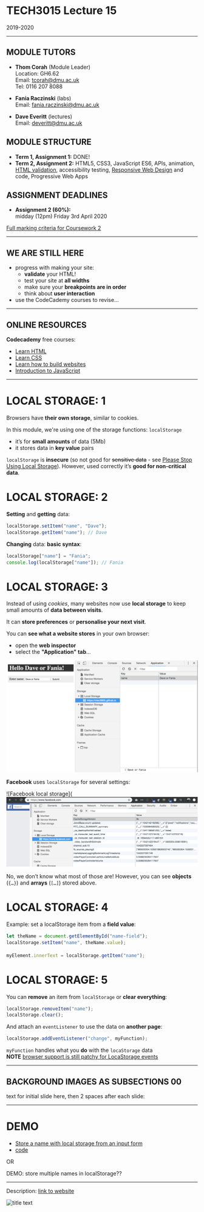 <!-- .slide: class="centre" -->
# TECH3015 Lecture 15

2019-2020

---

## MODULE TUTORS

- **Thom Corah** (Module Leader)  
Location: GH6.62  
Email: tcorah@dmu.ac.uk  
Tel: 0116 207 8088

- **Fania Raczinski** (labs)  
Email: fania.raczinski@dmu.ac.uk

- **Dave Everitt** (lectures)  
Email: deveritt@dmu.ac.uk


## MODULE STRUCTURE

- **Term 1, Assignment 1:** DONE!
- **Term 2, Assignment 2:** HTML5, CSS3, JavaScript ES6, APIs, animation, [HTML validation](https://validator.w3.org/), accessibility testing, [Responsive Web Design](https://developers.google.com/web/fundamentals/design-and-ux/responsive/) and code, Progressive Web Apps


## ASSIGNMENT DEADLINES

- **Assignment 2 (60%):**  
midday (12pm) Friday 3rd April 2020

[Full marking criteria for Coursework 2](https://daveeveritt.github.io/TECH3015/coursework-02.md#marking-criteria)

---

## WE ARE STILL HERE

- progress with making your site:
  - **validate** your HTML!
  - test your site at **all widths**
  - make sure your **breakpoints are in order**
  - think about **user interaction**
- use the CodeCademy courses to revise…

---

## ONLINE RESOURCES

**Codecademy** free courses:

- [Learn HTML](https://www.codecademy.com/learn/learn-html)
- [Learn CSS](https://www.codecademy.com/learn/learn-css)
- [Learn how to build websites](https://www.codecademy.com/learn/paths/learn-how-to-build-websites)
- [Introduction to JavaScript](https://www.codecademy.com/learn/introduction-to-javascript)

---

# LOCAL STORAGE: **1**
<!-- .slide: class="crammed" -->

Browsers have **their own storage**, similar to cookies.

In this module, we're using one of the storage functions: `localStorage`

- it’s for **small amounts** of data (5Mb)
- it stores data in **key value** pairs

`localStorage` is **insecure** (so not good for ~~sensitive data~~ - see [Please Stop Using Local Storage](https://dev.to/rdegges/please-stop-using-local-storage-1i04)). However, used correctly it’s **good for non-critical data**.


# LOCAL STORAGE: **2**
<!-- .slide: class="crammed" -->

**Setting** and **getting** data:

```javascript
localStorage.setItem("name", "Dave");
localStorage.getItem("name"); // Dave
```

**Changing** data: **basic syntax**:

```javascript
localStorage["name"] = "Fania";
console.log(localStorage["name"]); // Fania
```


# LOCAL STORAGE: **3**
<!-- .slide: class="crammed" -->

Instead of using *cookies*, many websites now use **local storage** to keep small amounts of **data between visits**.

It can **store preferences** or **personalise your next visit**.

You can **see what a website stores** in your own browser:

- open the **web inspector**
- select the **"Application" tab**…


![local storage in the browser Application tab](https://raw.githubusercontent.com/DaveEveritt/TECH3015/master/imgs/localstorage//local-storage-application-tab.png)


**Facebook** uses `localStorage` for several settings:

![Facebook local storage](![title text](https://raw.githubusercontent.com/DaveEveritt/TECH3015/master/imgs/localstorage/local-storage-facebook.png)

No, we don’t know what most of those are! However, you can see **objects** (`{…}`) and **arrays** (`[…]`) stored above.


# LOCAL STORAGE: **4**
<!-- .slide: class="crammed" -->

Example: set a localStorage item from a **field value**:

```javascript
let theName = document.getElementById("name-field");
localStorage.setItem("name", theName.value);

myElement.innerText = localStorage.getItem("name");
```


# LOCAL STORAGE: **5**
<!-- .slide: class="crammed" -->

You can **remove** an item from `localStorage` or **clear everything**:

```javascript
localStorage.removeItem("name");
localStorage.clear();
```

And attach an `eventListener` to use the data on **another page**:

```javascript
localStorage.addEventListener("change", myFunction);
```

`myFunction` handles what you **do** with the `locaStorage` data  
**NOTE** [browser support is still patchy for LocaStorage events](https://stackoverflow.com/a/6846158/123033)

---

<!-- EXAMPLE WITH BACKGROUND IMAGES AS SUBSECTIONS -->

## BACKGROUND IMAGES AS SUBSECTIONS **00**

text for initial slide here, then 2 spaces after each slide:


<!-- .slide: data-background-image="https://raw.githubusercontent.com/DaveEveritt/TECH3015/master/imgs/IMAGE_NAME" data-background-size="contain" -->

---

# DEMO

- [Store a name with local storage from an input form](https://front-end-materials.github.io/local-storage/js-local-storage-form/)
- [code](https://github.com/front-end-materials/local-storage/js-local-storage-form)

OR

DEMO: store multiple names in localStorage??

---

<!-- BIG IMAGE -->

Description: [link to website](URL)

![title text](https://raw.githubusercontent.com/DaveEveritt/TECH3015/master/imgs/design/IMAGE_FILENAME)
